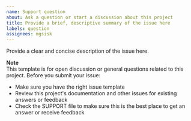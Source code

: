 ```yaml
---
name: Support question
about: Ask a question or start a discussion about this project
title: Provide a brief, descriptive summary of the issue here
labels: question
assignees: mgsisk
---
```


Provide a clear and concise description of the issue here.

**Note**  
This template is for open discussion or general questions related to this
project. Before you submit your issue:

- Make sure you have the right issue template
- Review this project's documentation and other issues for existing answers or
  feedback
- Check the SUPPORT file to make sure this is the best place to get an answer or
  receive feedback
